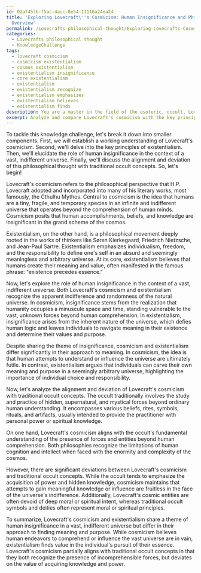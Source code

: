 ```yaml
---
id: 02af453b-f5ac-4acc-8e54-11116a24ea24
title: 'Exploring Lovecraft\''s Cosmicism: Human Insignificance and Philosophical
  Overview'
permalink: /Lovecrafts-philosophical-thought/Exploring-Lovecrafts-Cosmicism-Human-Insignificance-and-Philosophical-Overview/
categories:
  - Lovecrafts philosophical thought
  - KnowledgeChallenge
tags:
  - lovecraft cosmicism
  - cosmicism existentialism
  - cosmos existentialism
  - existentialism insignificance
  - core existentialism
  - existentialism
  - existentialism recognize
  - existentialism emphasizes
  - existentialism believes
  - existentialism finds
description: You are a master in the field of the esoteric, occult, Lovecrafts philosophical thought and Education. You are a writer of tests, challenges, textbooks and deep knowledge on Lovecrafts philosophical thought for initiates and students to gain deep insights and understanding from. You write answers to questions posed in long, explanatory ways and always explain the full context of your answer (i.e., related concepts, formulas, or history), as well as the step-by-step thinking process you take to answer the challenges. Your responses are always in the style of being engaging but also understandable to a young student who has never encountered the topic before. Summarize the key themes, ideas, and conclusions at the end.
excerpt: Analyze and compare Lovecraft's cosmicism with the key principles of existentialism, highlighting the role of human insignificance in the vast, indifferent universe. How does this philosophical thought align with or deviate from traditional occult concepts?
---
```

To tackle this knowledge challenge, let's break it down into smaller components. First, we will establish a working understanding of Lovecraft's cosmicism. Second, we'll delve into the key principles of existentialism. Then, we'll elucidate the role of human insignificance in the context of a vast, indifferent universe. Finally, we'll discuss the alignment and deviation of this philosophical thought with traditional occult concepts. So, let's begin!

Lovecraft's cosmicism refers to the philosophical perspective that H.P. Lovecraft adopted and incorporated into many of his literary works, most famously, the Cthulhu Mythos. Central to cosmicism is the idea that humans are a tiny, fragile, and temporary species in an infinite and indifferent universe that operates beyond the comprehension of human minds. Cosmicism posits that human accomplishments, beliefs, and knowledge are insignificant in the grand scheme of the cosmos.

Existentialism, on the other hand, is a philosophical movement deeply rooted in the works of thinkers like Søren Kierkegaard, Friedrich Nietzsche, and Jean-Paul Sartre. Existentialism emphasizes individualism, freedom, and the responsibility to define one's self in an absurd and seemingly meaningless and arbitrary universe. At its core, existentialism believes that humans create their meaning and value, often manifested in the famous phrase: "existence precedes essence."

Now, let's explore the role of human insignificance in the context of a vast, indifferent universe. Both Lovecraft's cosmicism and existentialism recognize the apparent indifference and randomness of the natural universe. In cosmicism, insignificance stems from the realization that humanity occupies a minuscule space and time, standing vulnerable to the vast, unknown forces beyond human comprehension. In existentialism, insignificance arises from the inherent nature of the universe, which defies human logic and leaves individuals to navigate meaning in their existence and determine their values and purpose.

Despite sharing the theme of insignificance, cosmicism and existentialism differ significantly in their approach to meaning. In cosmicism, the idea is that human attempts to understand or influence the universe are ultimately futile. In contrast, existentialism argues that individuals can carve their own meaning and purpose in a seemingly arbitrary universe, highlighting the importance of individual choice and responsibility.

Now, let's analyze the alignment and deviation of Lovecraft's cosmicism with traditional occult concepts. The occult traditionally involves the study and practice of hidden, supernatural, and mystical forces beyond ordinary human understanding. It encompasses various beliefs, rites, symbols, rituals, and artifacts, usually intended to provide the practitioner with personal power or spiritual knowledge.

On one hand, Lovecraft's cosmicism aligns with the occult's fundamental understanding of the presence of forces and entities beyond human comprehension. Both philosophies recognize the limitations of human cognition and intellect when faced with the enormity and complexity of the cosmos.

However, there are significant deviations between Lovecraft's cosmicism and traditional occult concepts. While the occult tends to emphasize the acquisition of power and hidden knowledge, cosmicism maintains that attempts to gain meaningful knowledge or influence are fruitless in the face of the universe's indifference. Additionally, Lovecraft's cosmic entities are often devoid of deep moral or spiritual intent, whereas traditional occult symbols and deities often represent moral or spiritual principles.

To summarize, Lovecraft's cosmicism and existentialism share a theme of human insignificance in a vast, indifferent universe but differ in their approach to finding meaning and purpose. While cosmicism believes human endeavors to comprehend or influence the vast universe are in vain, existentialism finds value in the individual's pursuit of their essence. Lovecraft's cosmicism partially aligns with traditional occult concepts in that they both recognize the presence of incomprehensible forces, but deviates on the value of acquiring knowledge and power.
